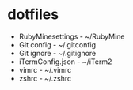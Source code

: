 # dotfiles
- RubyMinesettings - ~/RubyMine
- Git config - ~/.gitconfig
- Git ignore - ~/.gitignore
- iTermConfig.json - ~/iTerm2
- vimrc - ~/.vimrc
- zshrc - ~/.zshrc
